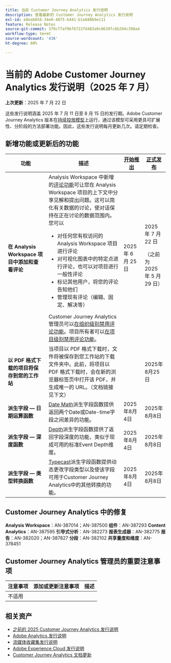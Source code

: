 ```yaml
---
title: 当前 Customer Journey Analytics 发行说明
description: 查看最新的 Customer Journey Analytics 发行说明
exl-id: e8eab856-34e0-4875-b441-b1e680b9e111
feature: Release Notes
source-git-commit: 379cf7af9bf6722fd483a9c0639fc6b294c398a4
workflow-type: tm+mt
source-wordcount: '438'
ht-degree: 80%

---
```


# 当前的 Adobe Customer Journey Analytics 发行说明（2025 年 7 月）

**上次更新**：2025 年 7 月 22 日


这些发行说明涵盖 2025 年 7 月 11 日至 8 月 15 日的发行期。Adobe Customer Journey Analytics 版本在[持续投放模型](releases.md)上运行，通过该模型可采用更具可扩展性、分阶段的方法部署功能。因此，这些发行说明每月更新几次。请定期检查。

## 新增功能或更新后的功能

| 功能 | 描述 | [开始推出](releases.md) | [正式发布](releases.md) |
| ----------- | ---------- | ------- | ---- |
| **在 Analysis Workspace 项目中添加和查看评论** | Analysis Workspace 中新增的[评论功能](https://experienceleague.adobe.com/zh-hans/docs/analytics-platform/using/cja-workspace/build-workspace-project/comment-projects)可让您在 Analysis Workspace 项目的上下文中分享见解和提出问题。这可以简化有关数据的讨论，使对话保持在正在讨论的数据范围内。您可以 <ul><li>对任何您有权访问的 Analysis Workspace 项目进行评论</li><li>对可视化图表中的特定点进行评论，也可以对项目进行一般性评论</li><li>标记其他用户，将您的评论告知他们</li><li>管理现有评论（编辑、固定、解决等）</li></ul>Customer Journey Analytics 管理员可以[在组织级别禁用评论功能](https://experienceleague.adobe.com/zh-hans/docs/analytics-platform/using/cja-workspace/user-preferences#ims-organization-preferences)。项目所有者可以[在项目级别禁用评论功能](https://experienceleague.adobe.com/zh-hans/docs/analytics-platform/using/cja-workspace/build-workspace-project/create-projects)。 | 2025 年 6 月 25 日 | 2025 年 7 月 22 日 <p>（之前为 2025 年 5 月 29 日）</p> |
| **以 PDF 格式下载的项目将保存到您的工作站** | 当项目以 PDF 格式下载时，文件将被保存到您工作站的下载文件夹中。此前，将项目以 PDF 格式下载时，会在新的浏览器标签页中打开该 PDF，并生成唯一的 URL。（文档链接见下文） | | 2025年8月25日 |
| **派生字段 — 日期运算函数** | [Date Math](/help/data-views/derived-fields/derived-fields.md#date-math)派生字段函数提供返回两个Date或Date-time字段之间差异的功能。 | 2025年8月4日 | 2025年8月8日 |
| **派生字段 — 深度函数** | [Depth](/help/data-views/derived-fields/derived-fields.md#depth)派生字段函数提供了返回字段深度的功能，类似于现成可用的标准Event Depth维度。 | 2025年8月4日 | 2025年8月8日 |
| **派生字段 — 类型转换函数** | [Typecast](/help/data-views/derived-fields/derived-fields.md#typecast)派生字段函数提供动态更改字段类型以及使该字段可用于Customer Journey Analytics中的其他转换的功能。 | 2025年8月4日 | 2025年8月8日 |

## Customer Journey Analytics 中的修复

**Analysis Workspace**：AN-387014；AN-387500
**组件**：AN-387293
**Content Analytics**：AN-387595
**引导式分析**：AN-382273
**报表生成器**：AN-382775
**报告**：AN-382020；AN-387827
**分段**：AN-382102
**共享量度和维度**：AN-378451


## Customer Journey Analytics 管理员的重要注意事项

| 注意事项 | 添加或更新注意事项 | 描述 |
| --- | --- | --- |
| 不适用 | | |

## 相关资产

* [之前的 2025 Customer Journey Analytics 发行说明](/help/release-notes/2025.md)
* [Adobe Analytics 发行说明](https://experienceleague.adobe.com/docs/analytics/release-notes/latest.html?lang=zh-hans)
* [流媒体收藏集发行说明](https://experienceleague.adobe.com/docs/media-analytics/using/additional-resources/release-notes.html?lang=zh-hans)
* [Adobe Experience Cloud 发行说明](https://experienceleague.adobe.com/docs/release-notes/experience-cloud/current.html?lang=zh-hans)
* [Customer Journey Analytics 文档更新](/help/release-notes/doc-changes.md)
